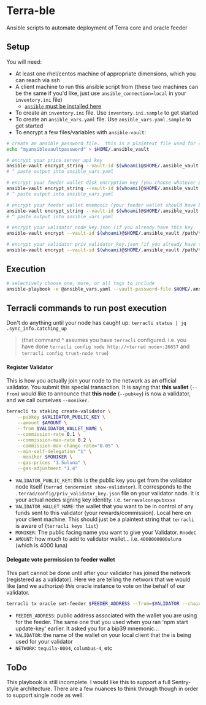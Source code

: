 # Terra-ble

Ansible scripts to automate deployment of Terra core and oracle feeder

## Setup

You will need:
* At least one rhel/centos machine of appropriate dimensions, which you can reach via ssh
* A client machine to run this ansible script from (these two machines can be the same if you'd like, just use `ansible_connection=local` in your `inventory.ini` file)
  * [`ansible` must be installed here](https://docs.ansible.com/ansible/latest/installation_guide/intro_installation.html)
* To create an `inventory.ini` file.  Use `inventory.ini.sample` to get started
* To create an `ansible_vars.yaml` file. Use `ansible_vars.yaml.sample` to get started
* To encrypt a few files/variables with `ansible-vault`:
```bash
# create an ansible password file.  this is a plaintext file used for convenience.  you can alternatively just store this in your hand and asked to be prompted for your password in all ansible-vault commands
echo "myansiblevaultpassword" > $HOME/.ansible_vault

# encrypt your price server api key
ansible-vault encrypt_string --vault-id $(whoami)@$HOME/.ansible_vault '29384xxxxx90234' --name 'api_key'
# ^ paste output into ansible_vars.yaml 

# encrypt your feeder wallet disk encryption key (you choose whatever password you want to use here)
ansible-vault encrypt_string --vault-id $(whoami)@$HOME/.ansible_vault 'oraclepassword' --name 'feeder_encryption_key'
# ^ paste output into ansible_vars.yaml 

# encrypt your feeder wallet mnemonic (your feeder wallet should have been pre-created and you should have mnemonic written down)
ansible-vault encrypt_string --vault-id $(whoami)@$HOME/.ansible_vault 'some long mnemonic lots of words' --name 'feeder_mnemonic'
# ^ paste output into ansible_vars.yaml

# encrypt your validator node_key.json (if you already have this key.  if not, and you are starting fresh, skip)
ansible-vault encrypt --vault-id $(whoami)@$HOME/.ansible_vault /path/to/node_key.json

# encrypt your validator priv_validator_key.json (if you already have this key.  if not, and you are starting fresh, skip)
ansible-vault encrypt --vault-id $(whoami)@$HOME/.ansible_vault /path/to/priv_validator_key.json

```

## Execution

```bash
# selectively choose one, more, or all tags to include
ansible-playbook -e @ansible_vars.yaml --vault-password-file $HOME/.ansible_vault terra-deploy.yaml --tags "common,node,validator,price-server,feeder"
```


## Terracli commands to run post execution 

Don't do anything until your node has caught up:  `terracli status | jq .sync_info.catching_up`
> (that command ^ assumes you have `terracli` configured.  i.e. you have done `terracli config node http://<terrad node>:26657` and `terracli config trust-node true`)


#### Register Validator

This is how you actually join your node to the network as an official validator.  You submit this special transaction.  It is saying that **this wallet** (`--from`) would like to announce that **this node** (`--pubkey`) is now a validator, and we call ourselves `--moniker`.  
```bash
terracli tx staking create-validator \
	--pubkey $VALIDATOR_PUBLIC_KEY \
	--amount $AMOUNT \
	--from $VALIDATOR_WALLET_NAME \
	--commission-rate 0.1 \
	--commission-max-rate 0.2 \
	--commission-max-change-rate="0.05" \
	--min-self-delegation "1" \
	--moniker $MONIKER \
	--gas-prices "1.5uluna" \
	--gas-adjustment "1.4" 
```
* `VALIDATOR_PUBLIC_KEY`: this is the public key you get from the validator node itself (`terrad tendermint show-validator`).  It corresponds to the `.terrad/config/priv_validator_key.json` file on your validator node.  It is your actual nodes signing key identity.  i.e. `terravalconspubxxxx`
* `VALIDATOR_WALLET_NAME`:  the wallet that you want to be in control of any funds sent to this validator (your rewards/commission).  Local here on your client machine.  This should just be a plaintext string that `terracli` is aware of (`terracli keys list`)
* `MONIKER`: The public facing name you want to give your Validator.  `RnodeC`
* `AMOUNT`: how much to add to validator wallet... i.e. `4000000000uluna` (which is 4000 luna)

#### Delegate vote permission to feeder wallet
This part cannot be done until after your validator has joined the network (registered as a validator).  Here we are telling the network that we would like (and we authorize) *this* oracle instance to vote on the behalf of our validator.  

```bash
terracli tx oracle set-feeder $FEEDER_ADDRESS --from=$VALIDATOR --chain-id $NETWORK --fees="30000uluna"
```
* `FEEDER_ADDRESS`: public address associated with the wallet you are using for the feeder.  The same one that you used when you ran 'npm start update-key' earlier.  It asked you for a bip39 mnemonic... 
* `VALIDATOR`: the name of the wallet on your local client that the is being used for your validator
* `NETWORK`: `tequila-0004`, `columbus-4`, etc

## ToDo

This playbook is still incomplete.  I would like this to support a full Sentry-style architecture.  There are a few nuances to think through though in order to support single node as well.  